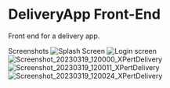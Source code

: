 # DeliveryApp Front-End
Front end for a delivery app.

Screenshots
![Splash Screen](https://user-images.githubusercontent.com/128277524/226158361-f827c55d-d399-4360-bb00-e477cf46acb5.jpg)
![Login screen](https://user-images.githubusercontent.com/128277524/226158364-672ad1df-be25-44e0-bcb3-266bf554a4c5.jpg)
![Screenshot_20230319_120000_XPertDelivery](https://user-images.githubusercontent.com/128277524/226158366-fbf89824-9d9b-435a-a7f1-833b93917ec0.jpg)
![Screenshot_20230319_120011_XPertDelivery](https://user-images.githubusercontent.com/128277524/226158355-509a408f-4cb5-44fd-a092-301d19827276.jpg)
![Screenshot_20230319_120024_XPertDelivery](https://user-images.githubusercontent.com/128277524/226158357-509c2abe-6ac3-4293-b84f-5aaa9fef4f22.jpg)


